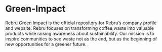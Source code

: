 # Green-Impact
Rebru Green Impact is the official repository for Rebru’s company profile and website. Rebru focuses on transforming coffee waste into valuable products while raising awareness about sustainability. Our mission is to inspire communities to see waste not as the end, but as the beginning of new opportunities for a greener future.
